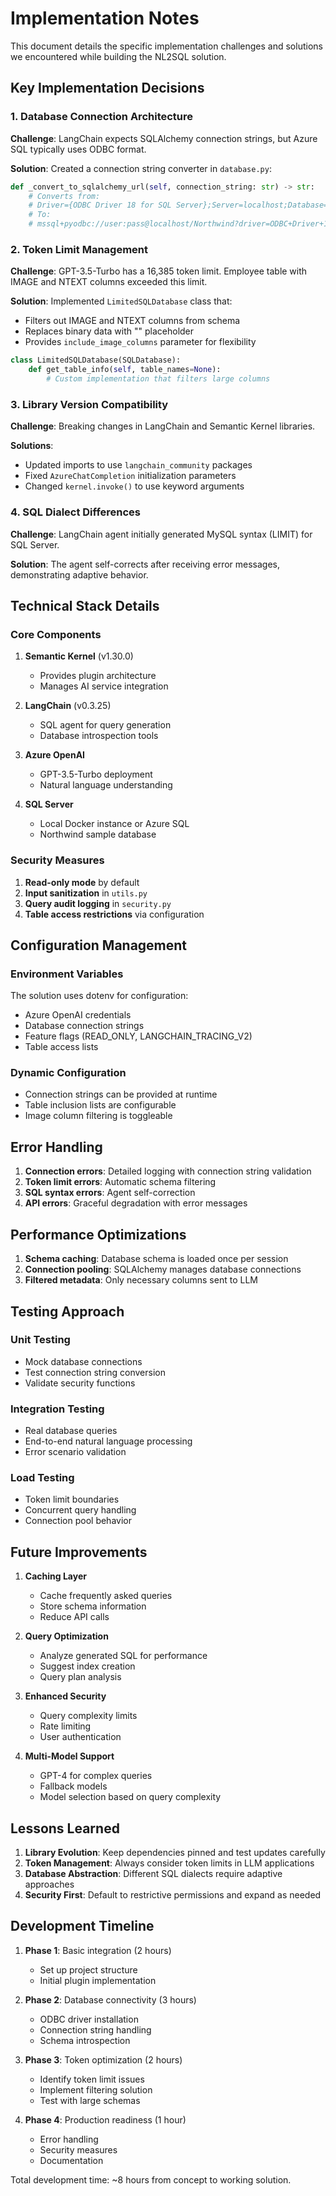 # Implementation Notes

This document details the specific implementation challenges and solutions we encountered while building the NL2SQL solution.

## Key Implementation Decisions

### 1. Database Connection Architecture

**Challenge**: LangChain expects SQLAlchemy connection strings, but Azure SQL typically uses ODBC format.

**Solution**: Created a connection string converter in `database.py`:
```python
def _convert_to_sqlalchemy_url(self, connection_string: str) -> str:
    # Converts from:
    # Driver={ODBC Driver 18 for SQL Server};Server=localhost;Database=Northwind;...
    # To:
    # mssql+pyodbc://user:pass@localhost/Northwind?driver=ODBC+Driver+18+for+SQL+Server
```

### 2. Token Limit Management

**Challenge**: GPT-3.5-Turbo has a 16,385 token limit. Employee table with IMAGE and NTEXT columns exceeded this limit.

**Solution**: Implemented `LimitedSQLDatabase` class that:
- Filters out IMAGE and NTEXT columns from schema
- Replaces binary data with "<binary data>" placeholder
- Provides `include_image_columns` parameter for flexibility

```python
class LimitedSQLDatabase(SQLDatabase):
    def get_table_info(self, table_names=None):
        # Custom implementation that filters large columns
```

### 3. Library Version Compatibility

**Challenge**: Breaking changes in LangChain and Semantic Kernel libraries.

**Solutions**:
- Updated imports to use `langchain_community` packages
- Fixed `AzureChatCompletion` initialization parameters
- Changed `kernel.invoke()` to use keyword arguments

### 4. SQL Dialect Differences

**Challenge**: LangChain agent initially generated MySQL syntax (LIMIT) for SQL Server.

**Solution**: The agent self-corrects after receiving error messages, demonstrating adaptive behavior.

## Technical Stack Details

### Core Components

1. **Semantic Kernel** (v1.30.0)
   - Provides plugin architecture
   - Manages AI service integration

2. **LangChain** (v0.3.25)
   - SQL agent for query generation
   - Database introspection tools

3. **Azure OpenAI**
   - GPT-3.5-Turbo deployment
   - Natural language understanding

4. **SQL Server**
   - Local Docker instance or Azure SQL
   - Northwind sample database

### Security Measures

1. **Read-only mode** by default
2. **Input sanitization** in `utils.py`
3. **Query audit logging** in `security.py`
4. **Table access restrictions** via configuration

## Configuration Management

### Environment Variables

The solution uses dotenv for configuration:
- Azure OpenAI credentials
- Database connection strings
- Feature flags (READ_ONLY, LANGCHAIN_TRACING_V2)
- Table access lists

### Dynamic Configuration

- Connection strings can be provided at runtime
- Table inclusion lists are configurable
- Image column filtering is toggleable

## Error Handling

1. **Connection errors**: Detailed logging with connection string validation
2. **Token limit errors**: Automatic schema filtering
3. **SQL syntax errors**: Agent self-correction
4. **API errors**: Graceful degradation with error messages

## Performance Optimizations

1. **Schema caching**: Database schema is loaded once per session
2. **Connection pooling**: SQLAlchemy manages database connections
3. **Filtered metadata**: Only necessary columns sent to LLM

## Testing Approach

### Unit Testing
- Mock database connections
- Test connection string conversion
- Validate security functions

### Integration Testing
- Real database queries
- End-to-end natural language processing
- Error scenario validation

### Load Testing
- Token limit boundaries
- Concurrent query handling
- Connection pool behavior

## Future Improvements

1. **Caching Layer**
   - Cache frequently asked queries
   - Store schema information
   - Reduce API calls

2. **Query Optimization**
   - Analyze generated SQL for performance
   - Suggest index creation
   - Query plan analysis

3. **Enhanced Security**
   - Query complexity limits
   - Rate limiting
   - User authentication

4. **Multi-Model Support**
   - GPT-4 for complex queries
   - Fallback models
   - Model selection based on query complexity

## Lessons Learned

1. **Library Evolution**: Keep dependencies pinned and test updates carefully
2. **Token Management**: Always consider token limits in LLM applications
3. **Database Abstraction**: Different SQL dialects require adaptive approaches
4. **Security First**: Default to restrictive permissions and expand as needed

## Development Timeline

1. **Phase 1**: Basic integration (2 hours)
   - Set up project structure
   - Initial plugin implementation

2. **Phase 2**: Database connectivity (3 hours)
   - ODBC driver installation
   - Connection string handling
   - Schema introspection

3. **Phase 3**: Token optimization (2 hours)
   - Identify token limit issues
   - Implement filtering solution
   - Test with large schemas

4. **Phase 4**: Production readiness (1 hour)
   - Error handling
   - Security measures
   - Documentation

Total development time: ~8 hours from concept to working solution.